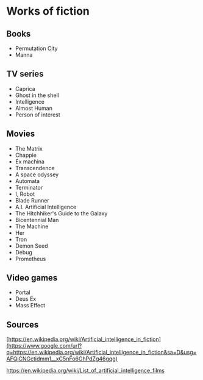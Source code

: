 # <a name="h.1mgbjii81qd"></a>Works of fiction

## <a name="h.9pryh45wgxfl"></a>Books

- Permutation City
- Manna

## <a name="h.rqjk307x0qut"></a>TV series

- Caprica
- Ghost in the shell
- Intelligence
- Almost Human
- Person of interest

## <a name="h.bo86nln2gxji"></a>Movies

- The Matrix
- Chappie
- Ex machina
- Transcendence
- A space odyssey
- Automata
- Terminator
- I, Robot
- Blade Runner
- A.I. Artificial Intelligence
- The Hitchhiker's Guide to the Galaxy
- Bicentennial Man
- The Machine
- Her
- Tron
- Demon Seed
- Debug
- Prometheus

## <a name="h.es2r9r20usqi"></a>Video games

- Portal
- Deus Ex
- Mass Effect

## <a name="h.4fjz9udo94qd"></a>Sources

[https://en.wikipedia.org/wiki/Artificial_intelligence_in_fiction](https://www.google.com/url?q=https://en.wikipedia.org/wiki/Artificial_intelligence_in_fiction&sa=D&usg=AFQjCNGctidmm1__xC5nFo6GhPdZg46gqg)

https://en.wikipedia.org/wiki/List_of_artificial_intelligence_films